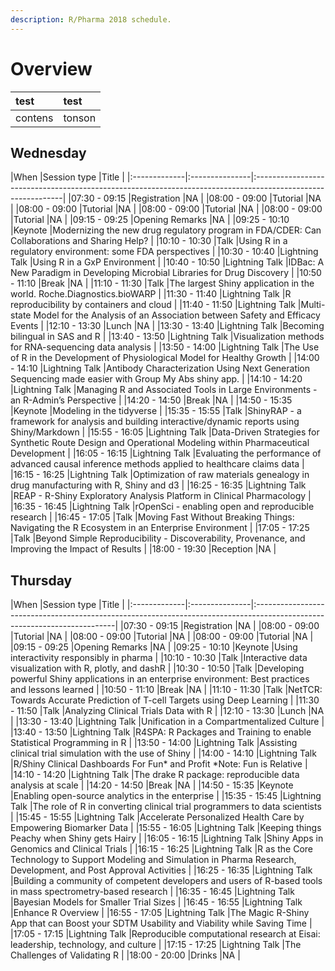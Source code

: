 ```yaml
---
description: R/Pharma 2018 schedule.
---
```


# Overview

| test | test |
| :--- | :--- |
| contens | tonson |

## Wednesday

|When |Session type |Title | |:-------------|:---------------|:------------------------------------------------------------------------------------------------------------| |07:30 - 09:15 |Registration |NA | |08:00 - 09:00 |Tutorial |NA | |08:00 - 09:00 |Tutorial |NA | |08:00 - 09:00 |Tutorial |NA | |08:00 - 09:00 |Tutorial |NA | |09:15 - 09:25 |Opening Remarks |NA | |09:25 - 10:10 |Keynote |Modernizing the new drug regulatory program in FDA/CDER: Can Collaborations and Sharing Help? | |10:10 - 10:30 |Talk |Using R in a regulatory environment: some FDA perspectives | |10:30 - 10:40 |Lightning Talk |Using R in a GxP Environment | |10:40 - 10:50 |Lightning Talk |IDBac: A New Paradigm in Developing Microbial Libraries for Drug Discovery | |10:50 - 11:10 |Break |NA | |11:10 - 11:30 |Talk |The largest Shiny application in the world. Roche.Diagnostics.bioWARP | |11:30 - 11:40 |Lightning Talk |R reproducibility by containers and cloud | |11:40 - 11:50 |Lightning Talk |Multi-state Model for the Analysis of an Association between Safety and Efficacy Events | |12:10 - 13:30 |Lunch |NA | |13:30 - 13:40 |Lightning Talk |Becoming bilingual in SAS and R | |13:40 - 13:50 |Lightning Talk |Visualization methods for RNA-sequencing data analysis | |13:50 - 14:00 |Lightning Talk |The Use of R in the Development of Physiological Model for Healthy Growth | |14:00 - 14:10 |Lightning Talk |Antibody Characterization Using Next Generation Sequencing made easier with Group My Abs shiny app. | |14:10 - 14:20 |Lightning Talk |Managing R and Associated Tools in Large Environments - an R-Admin’s Perspective | |14:20 - 14:50 |Break |NA | |14:50 - 15:35 |Keynote |Modeling in the tidyverse | |15:35 - 15:55 |Talk |ShinyRAP - a framework for analysis and building interactive/dynamic reports using Shiny/Markdown | |15:55 - 16:05 |Lightning Talk |Data-Driven Strategies for Synthetic Route Design and Operational Modeling within Pharmaceutical Development | |16:05 - 16:15 |Lightning Talk |Evaluating the performance of advanced causal inference methods applied to healthcare claims data | |16:15 - 16:25 |Lightning Talk |Optimization of raw materials genealogy in drug manufacturing with R, Shiny and d3 | |16:25 - 16:35 |Lightning Talk |REAP - R-Shiny Exploratory Analysis Platform in Clinical Pharmacology | |16:35 - 16:45 |Lightning Talk |rOpenSci - enabling open and reproducible research | |16:45 - 17:05 |Talk |Moving Fast Without Breaking Things: Navigating the R Ecosystem in an Enterprise Environment | |17:05 - 17:25 |Talk |Beyond Simple Reproducibility - Discoverability, Provenance, and Improving the Impact of Results | |18:00 - 19:30 |Reception |NA |

## Thursday

|When          |Session type    |Title                                                                                                                     | |:-------------|:---------------|:-------------------------------------------------------------------------------------------------------------------------| |07:30 - 09:15 |Registration    |NA                                                                                                                        | |08:00 - 09:00 |Tutorial        |NA                                                                                                                        | |08:00 - 09:00 |Tutorial        |NA                                                                                                                        | |08:00 - 09:00 |Tutorial        |NA                                                                                                                        | |09:15 - 09:25 |Opening Remarks |NA                                                                                                                        | |09:25 - 10:10 |Keynote         |Using interactivity responsibly in pharma                                                                                 | |10:10 - 10:30 |Talk            |Interactive data visualization with R, plotly, and dashR                                                                  | |10:30 - 10:50 |Talk            |Developing powerful Shiny applications in an enterprise environment: Best practices and lessons learned                   | |10:50 - 11:10 |Break           |NA                                                                                                                        | |11:10 - 11:30 |Talk            |NetTCR: Towards Accurate Prediction of T-cell Targets using Deep Learning                                                 | |11:30 - 11:50 |Talk            |Analyzing Clinical Trials Data with R                                                                                     | |12:10 - 13:30 |Lunch           |NA                                                                                                                        | |13:30 - 13:40 |Lightning Talk  |Unification in a Compartmentalized Culture                                                                                | |13:40 - 13:50 |Lightning Talk  |R4SPA: R Packages and Training to enable Statistical Programming in R                                                     | |13:50 - 14:00 |Lightning Talk  |Assisting clinical trial simulation with the use of Shiny                                                                 | |14:00 - 14:10 |Lightning Talk  |R/Shiny Clinical Dashboards For Fun* and Profit *Note: Fun is Relative                                                    | |14:10 - 14:20 |Lightning Talk  |The drake R package: reproducible data analysis at scale                                                                  | |14:20 - 14:50 |Break           |NA                                                                                                                        | |14:50 - 15:35 |Keynote         |Enabling open-source analytics in the enterprise                                                                          | |15:35 - 15:45 |Lightning Talk  |The role of R in converting clinical trial programmers to data scientists                                                 | |15:45 - 15:55 |Lightning Talk  |Accelerate Personalized Health Care by Empowering Biomarker Data                                                          | |15:55 - 16:05 |Lightning Talk  |Keeping things Peachy when Shiny gets Hairy                                                                               | |16:05 - 16:15 |Lightning Talk  |Shiny Apps in Genomics and Clinical Trials                                                                                | |16:15 - 16:25 |Lightning Talk  |R as the Core Technology to Support Modeling and Simulation in Pharma Research, Development, and Post Approval Activities | |16:25 - 16:35 |Lightning Talk  |Building a community of competent developers and users of R-based tools in mass spectrometry-based research               | |16:35 - 16:45 |Lightning Talk  |Bayesian Models for Smaller Trial Sizes                                                                                   | |16:45 - 16:55 |Lightning Talk  |Enhance R Overview                                                                                                        | |16:55 - 17:05 |Lightning Talk  |The Magic R-Shiny App that can Boost your SDTM Usability and Viability while Saving Time                                  | |17:05 - 17:15 |Lightning Talk  |Reproducible computational research at Eisai: leadership, technology, and culture                                         | |17:15 - 17:25 |Lightning Talk  |The Challenges of Validating R                                                                                            | |18:00 - 20:00 |Drinks          |NA                                                                                                                        |


